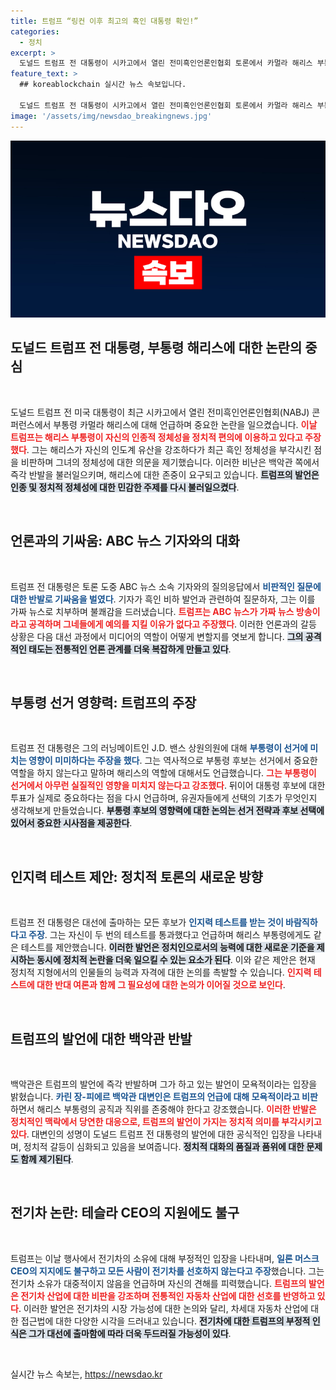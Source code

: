```yaml
---
title: 트럼프 “링컨 이후 최고의 흑인 대통령 확인!”
categories:
  - 정치
excerpt: >
  도널드 트럼프 전 대통령이 시카고에서 열린 전미흑인언론인협회 토론에서 카멀라 해리스 부통령을 인종적으로 비판하며 기싸움을 벌였다. 그는 해리스를 두고 인지능력 테스트를 제안했고, 백악관은 이를 즉각 반발했다. 클릭 유도!
feature_text: >
  ## koreablockchain 실시간 뉴스 속보입니다.

  도널드 트럼프 전 대통령이 시카고에서 열린 전미흑인언론인협회 토론에서 카멀라 해리스 부통령을 인종적으로 비판하며 기싸움을 벌였다. 그는 해리스를 두고 인지능력 테스트를 제안했고, 백악관은 이를 즉각 반발했다. 클릭 유도!
image: '/assets/img/newsdao_breakingnews.jpg'
---
```


<p><img src="/assets/img/newsdao_breakingnews.jpg" alt="koreablockchain 속보" /></p>

<h2 data-ke-size="size26">도널드 트럼프 전 대통령, 부통령 해리스에 대한 논란의 중심</h2>

<p data-ke-size="size16">&nbsp;</p>

<p>도널드 트럼프 전 미국 대통령이 최근 시카고에서 열린 전미흑인언론인협회(NABJ) 콘퍼런스에서 부통령 카멀라 해리스에 대해 언급하며 중요한 논란을 일으켰습니다. <b><span style="color: #ee2323;">이날 트럼프는 해리스 부통령이 자신의 인종적 정체성을 정치적 편의에 이용하고 있다고 주장했다</span></b>. 그는 해리스가 자신의 인도계 유산을 강조하다가 최근 흑인 정체성을 부각시킨 점을 비판하며 그녀의 정체성에 대한 의문을 제기했습니다. 이러한 비난은 백악관 쪽에서 즉각 반발을 불러일으키며, 해리스에 대한 존중이 요구되고 있습니다. <b><span style="background-color: #21538527;">트럼프의 발언은 인종 및 정치적 정체성에 대한 민감한 주제를 다시 불러일으켰다</span></b>.</p>

<p data-ke-size="size16">&nbsp;</p>

<h2 data-ke-size="size26">언론과의 기싸움: ABC 뉴스 기자와의 대화</h2>

<p data-ke-size="size16">&nbsp;</p>

<p>트럼프 전 대통령은 토론 도중 ABC 뉴스 소속 기자와의 질의응답에서 <b><span style="color: #1a5490;">비판적인 질문에 대한 반발로 기싸움을 벌였다</span></b>. 기자가 흑인 비하 발언과 관련하여 질문하자, 그는 이를 가짜 뉴스로 치부하며 불쾌감을 드러냈습니다. <b><span style="color: #ee2323;">트럼프는 ABC 뉴스가 가짜 뉴스 방송이라고 공격하며 그네들에게 예의를 지킬 이유가 없다고 주장했다</span></b>. 이러한 언론과의 갈등 상황은 다음 대선 과정에서 미디어의 역할이 어떻게 변할지를 엿보게 합니다. <b><span style="background-color: #21538527;">그의 공격적인 태도는 전통적인 언론 관계를 더욱 복잡하게 만들고 있다</span></b>.</p>

<p data-ke-size="size16">&nbsp;</p>

<h2 data-ke-size="size26">부통령 선거 영향력: 트럼프의 주장</h2>

<p data-ke-size="size16">&nbsp;</p>

<p>트럼프 전 대통령은 그의 러닝메이트인 J.D. 밴스 상원의원에 대해 <b><span style="color: #1a5490;">부통령이 선거에 미치는 영향이 미미하다는 주장을 했다</span></b>. 그는 역사적으로 부통령 후보는 선거에서 중요한 역할을 하지 않는다고 말하며 해리스의 역할에 대해서도 언급했습니다. <b><span style="color: #ee2323;">그는 부통령이 선거에서 아무런 실질적인 영향을 미치지 않는다고 강조했다</span></b>. 뒤이어 대통령 후보에 대한 투표가 실제로 중요하다는 점을 다시 언급하며, 유권자들에게 선택의 기초가 무엇인지 생각해보게 만들었습니다. <b><span style="background-color: #21538527;">부통령 후보의 영향력에 대한 논의는 선거 전략과 후보 선택에 있어서 중요한 시사점을 제공한다</span></b>.</p>

<p data-ke-size="size16">&nbsp;</p>

<h2 data-ke-size="size26">인지력 테스트 제안: 정치적 토론의 새로운 방향</h2>

<p data-ke-size="size16">&nbsp;</p>

<p>트럼프 전 대통령은 대선에 출마하는 모든 후보가 <b><span style="color: #1a5490;">인지력 테스트를 받는 것이 바람직하다고 주장</span></b>. 그는 자신이 두 번의 테스트를 통과했다고 언급하며 해리스 부통령에게도 같은 테스트를 제안했습니다. <b><span style="background-color: #21538527;">이러한 발언은 정치인으로서의 능력에 대한 새로운 기준을 제시하는 동시에 정치적 논란을 더욱 일으킬 수 있는 요소가 된다</span></b>. 이와 같은 제안은 현재 정치적 지형에서의 인물들의 능력과 자격에 대한 논의를 촉발할 수 있습니다. <b><span style="color: #ee2323;">인지력 테스트에 대한 반대 여론과 함께 그 필요성에 대한 논의가 이어질 것으로 보인다</span></b>.</p>

<p data-ke-size="size16">&nbsp;</p>

<h2 data-ke-size="size26">트럼프의 발언에 대한 백악관 반발</h2>

<p data-ke-size="size16">&nbsp;</p>

<p>백악관은 트럼프의 발언에 즉각 반발하며 그가 하고 있는 발언이 모욕적이라는 입장을 밝혔습니다. <b><span style="color: #1a5490;">카린 장-피에르 백악관 대변인은 트럼프의 언급에 대해 모욕적이라고 비판</span></b>하면서 해리스 부통령의 공직과 직위를 존중해야 한다고 강조했습니다. <b><span style="color: #ee2323;">이러한 반발은 정치적인 맥락에서 당연한 대응으로, 트럼프의 발언이 가지는 정치적 의미를 부각시키고 있다</span></b>. 대변인의 성명이 도널드 트럼프 전 대통령의 발언에 대한 공식적인 입장을 나타내며, 정치적 갈등이 심화되고 있음을 보여줍니다. <b><span style="background-color: #21538527;">정치적 대화의 품질과 품위에 대한 문제도 함께 제기된다</span></b>.</p>

<p data-ke-size="size16">&nbsp;</p>

<h2 data-ke-size="size26">전기차 논란: 테슬라 CEO의 지원에도 불구</h2>

<p data-ke-size="size16">&nbsp;</p>

<p>트럼프는 이날 행사에서 전기차의 소유에 대해 부정적인 입장을 나타내며, <b><span style="color: #1a5490;">일론 머스크 CEO의 지지에도 불구하고 모든 사람이 전기차를 선호하지 않는다고 주장</span></b>했습니다. 그는 전기차 소유가 대중적이지 않음을 언급하며 자신의 견해를 피력했습니다. <b><span style="color: #ee2323;">트럼프의 발언은 전기차 산업에 대한 비판을 강조하며 전통적인 자동차 산업에 대한 선호를 반영하고 있다</span></b>. 이러한 발언은 전기차의 시장 가능성에 대한 논의와 달리, 차세대 자동차 산업에 대한 접근법에 대한 다양한 시각을 드러내고 있습니다. <b><span style="background-color: #21538527;">전기차에 대한 트럼프의 부정적 인식은 그가 대선에 출마함에 따라 더욱 두드러질 가능성이 있다</span></b>.</p>

<p data-ke-size="size16">&nbsp;</p>
실시간 뉴스 속보는, <a href="https://newsdao.kr" rel="dofollow">https://newsdao.kr</a>


